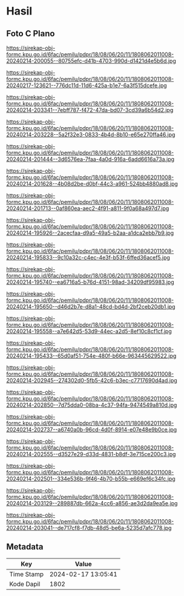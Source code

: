 # Hasil

## Foto C Plano

https://sirekap-obj-formc.kpu.go.id/6fac/pemilu/pdpr/18/08/06/20/11/1808062011008-20240214-200055--80755efc-d41b-4703-990d-d1421d4e5b6d.jpg

https://sirekap-obj-formc.kpu.go.id/6fac/pemilu/pdpr/18/08/06/20/11/1808062011008-20240217-123621--776dc11d-11d6-425a-b1e7-6a3f515dcefe.jpg

https://sirekap-obj-formc.kpu.go.id/6fac/pemilu/pdpr/18/08/06/20/11/1808062011008-20240214-203341--7ebff787-f472-47da-bd07-3cd39a6b54d2.jpg

https://sirekap-obj-formc.kpu.go.id/6fac/pemilu/pdpr/18/08/06/20/11/1808062011008-20240214-203228--5a2f32e3-0833-4b4d-8b10-e65e270ffa46.jpg

https://sirekap-obj-formc.kpu.go.id/6fac/pemilu/pdpr/18/08/06/20/11/1808062011008-20240214-201444--3d6576ea-7faa-4a0d-916a-6add6616a73a.jpg

https://sirekap-obj-formc.kpu.go.id/6fac/pemilu/pdpr/18/08/06/20/11/1808062011008-20240214-201628--4b08d2be-d0bf-44c3-a961-524bb4880ad8.jpg

https://sirekap-obj-formc.kpu.go.id/6fac/pemilu/pdpr/18/08/06/20/11/1808062011008-20240214-201713--0af860ea-aec2-4f91-a811-9f0a68a497d7.jpg

https://sirekap-obj-formc.kpu.go.id/6fac/pemilu/pdpr/18/08/06/20/11/1808062011008-20240214-195926--2acecfaa-d9a5-49a5-b2aa-a1dca2ebb7b9.jpg

https://sirekap-obj-formc.kpu.go.id/6fac/pemilu/pdpr/18/08/06/20/11/1808062011008-20240214-195833--9c10a32c-c4ec-4e3f-b53f-6ffed36acef5.jpg

https://sirekap-obj-formc.kpu.go.id/6fac/pemilu/pdpr/18/08/06/20/11/1808062011008-20240214-195740--ea6716a5-b76d-4151-98ad-34209df95983.jpg

https://sirekap-obj-formc.kpu.go.id/6fac/pemilu/pdpr/18/08/06/20/11/1808062011008-20240214-195650--d46d2b7e-d8a1-48cd-bd4d-2bf2ceb20db1.jpg

https://sirekap-obj-formc.kpu.go.id/6fac/pemilu/pdpr/18/08/06/20/11/1808062011008-20240214-195558--a7e642d5-53d9-44ec-a2d5-8ef10c8cf1cf.jpg

https://sirekap-obj-formc.kpu.go.id/6fac/pemilu/pdpr/18/08/06/20/11/1808062011008-20240214-195433--65d0af51-754e-480f-b66e-963445629522.jpg

https://sirekap-obj-formc.kpu.go.id/6fac/pemilu/pdpr/18/08/06/20/11/1808062011008-20240214-202945--274302d0-5fb5-42c6-b3ec-c7717690d4ad.jpg

https://sirekap-obj-formc.kpu.go.id/6fac/pemilu/pdpr/18/08/06/20/11/1808062011008-20240214-202850--7d75dda0-08ba-4c37-94fa-9474549a810d.jpg

https://sirekap-obj-formc.kpu.go.id/6fac/pemilu/pdpr/18/08/06/20/11/1808062011008-20240214-202737--a6740a0b-96cd-4d0f-8914-e07e48e9b0ce.jpg

https://sirekap-obj-formc.kpu.go.id/6fac/pemilu/pdpr/18/08/06/20/11/1808062011008-20240214-202555--d3527e29-d33d-4831-b8df-3e715ce200c3.jpg

https://sirekap-obj-formc.kpu.go.id/6fac/pemilu/pdpr/18/08/06/20/11/1808062011008-20240214-202501--334e536b-9f46-4b70-b55b-e669ef6c34fc.jpg

https://sirekap-obj-formc.kpu.go.id/6fac/pemilu/pdpr/18/08/06/20/11/1808062011008-20240214-203129--289887db-662a-4cc6-a856-ae3d2da9ea5e.jpg

https://sirekap-obj-formc.kpu.go.id/6fac/pemilu/pdpr/18/08/06/20/11/1808062011008-20240214-203041--de717cf8-f7db-48d5-be6a-5235d7afc778.jpg


## Metadata

| Key        | Value               |
| ---------- | ------------------- |
| Time Stamp | 2024-02-17 13:05:41 |
| Kode Dapil | 1802                |



